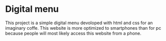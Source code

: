 # Digital menu
This project is a simple digital menu devoloped with html and css for an imaginary coffe. This website is more optimized to smartphones than for pc because people will 
most likely access this website from a phone.
